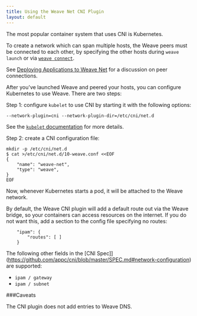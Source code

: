 ```yaml
---
title: Using the Weave Net CNI Plugin
layout: default
---
```


The most popular container system that uses CNI is Kubernetes.

To create a network which can span multiple hosts, the Weave peers must be connected to each other, by specifying the other hosts during `weave launch` or via
[`weave connect`](/site/using-weave/finding-adding-hosts-dynamically.md).

See [Deploying Applications to Weave Net](/site/using-weave/deploying-applications.md#peer-connections) for a discussion on peer connections. 

After you've launched Weave and peered your hosts, you can configure
Kubernetes to use Weave.  There are two steps:

Step 1: configure `kubelet` to use CNI by starting it with the following options:

    --network-plugin=cni --network-plugin-dir=/etc/cni/net.d

See the [`kubelet` documentation](http://kubernetes.io/v1.1/docs/admin/kubelet.html)
for more details.

Step 2: create a CNI configuration file:

```
mkdir -p /etc/cni/net.d
$ cat >/etc/cni/net.d/10-weave.conf <<EOF
{
    "name": "weave-net",
    "type": "weave",
}
EOF
```

Now, whenever Kubernetes starts a pod, it will be attached to the Weave network.

By default, the Weave CNI plugin will add a default route out via the Weave bridge, so your containers can access resources on the internet.  If you do not want this, add a section to the config file specifying no routes:

```
    "ipam": {
        "routes": [ ]
    }
```


The following other fields in the [CNI Spec]](https://github.com/appc/cni/blob/master/SPEC.md#network-configuration) are supported:

- `ipam / gateway`
- `ipam / subnet`

###Caveats

The CNI plugin does not add entries to Weave DNS.
